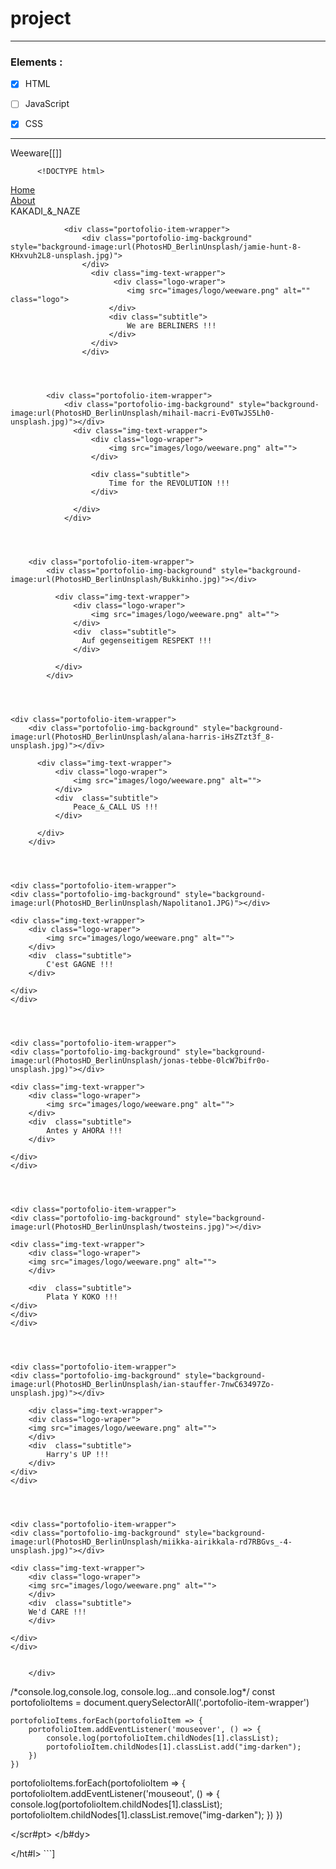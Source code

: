 #  project
---
 
 ### Elements :
 
- [x] HTML 
- [ ] JavaScript 
- [x] CSS

	
---

Weeware[[<Weeware>]]
	
	
	
	
	
	      <!DOCTYPE html>
<html lang="en">
<head>
    <meta charset="utf-8" />
    <meta name="viewport" content="width-device-width, initial-scale=1.0">
    <title>Page Title</title>
    <link rel="stylesheet" href="styles.css">
</head>
<body>
<div class="container">
        <div class="nav-wrapper">
            <div class="left-side">
                <div class="nav-link-wrapper">
                    <a href="index.html">Home</a>
                </div>
                <div class="nav-link-wrapper">
                    <a href="about.html">About</a>
                </div>
            </div>
            <div class="right-side">
                <div class="brand">
                    <div>KAKADI_&_NAZE</div>
            </div>
        </div>
        </div>
        <div class="content-wrapper">
            <div  class="portofolio-items-wrapper">

                <div class="portofolio-item-wrapper">
                    <div class="portofolio-img-background" style="background-image:url(PhotosHD_BerlinUnsplash/jamie-hunt-8-KHxvuh2L8-unsplash.jpg)">
                    </div>
                      <div class="img-text-wrapper">
                           <div class="logo-wraper">
                              <img src="images/logo/weeware.png" alt="" class="logo">
                          </div>
                          <div class="subtitle">
                              We are BERLINERS !!!
                          </div>
                      </div>
                    </div>


            

            <div class="portofolio-item-wrapper">
                <div class="portofolio-img-background" style="background-image:url(PhotosHD_BerlinUnsplash/mihail-macri-Ev0TwJS5Lh0-unsplash.jpg)"></div>
                  <div class="img-text-wrapper">
                      <div class="logo-wraper">
                          <img src="images/logo/weeware.png" alt="">
                      </div>
                      
                      <div class="subtitle">
                          Time for the REVOLUTION !!!
                      </div>

                  </div>
                </div>


        

        <div class="portofolio-item-wrapper">
            <div class="portofolio-img-background" style="background-image:url(PhotosHD_BerlinUnsplash/Bukkinho.jpg)"></div>
            
              <div class="img-text-wrapper">
                  <div class="logo-wraper">
                      <img src="images/logo/weeware.png" alt="">
                  </div>
                  <div  class="subtitle">
                    Auf gegenseitigem RESPEKT !!!
                  </div>

              </div>
            </div>


    

    <div class="portofolio-item-wrapper">
        <div class="portofolio-img-background" style="background-image:url(PhotosHD_BerlinUnsplash/alana-harris-iHsZTzt3f_8-unsplash.jpg)"></div>
        
          <div class="img-text-wrapper">
              <div class="logo-wraper">
                  <img src="images/logo/weeware.png" alt="">
              </div>
              <div  class="subtitle">
                  Peace_&_CALL US !!!
              </div>

          </div>
        </div>




    <div class="portofolio-item-wrapper">
    <div class="portofolio-img-background" style="background-image:url(PhotosHD_BerlinUnsplash/Napolitano1.JPG)"></div>

    <div class="img-text-wrapper">
        <div class="logo-wraper">
            <img src="images/logo/weeware.png" alt="">
        </div>
        <div  class="subtitle">
            C'est GAGNE !!!
        </div>

    </div>
    </div>




    <div class="portofolio-item-wrapper">
    <div class="portofolio-img-background" style="background-image:url(PhotosHD_BerlinUnsplash/jonas-tebbe-0lcW7bifr0o-unsplash.jpg)"></div>

    <div class="img-text-wrapper">
        <div class="logo-wraper">
            <img src="images/logo/weeware.png" alt="">
        </div>
        <div  class="subtitle">
            Antes y AHORA !!!
        </div>

    </div>
    </div>




    <div class="portofolio-item-wrapper">
    <div class="portofolio-img-background" style="background-image:url(PhotosHD_BerlinUnsplash/twosteins.jpg)"></div>

    <div class="img-text-wrapper">
        <div class="logo-wraper">
        <img src="images/logo/weeware.png" alt="">
        </div>

        <div  class="subtitle">
            Plata Y KOKO !!!
    </div>
    </div>
    </div>




    <div class="portofolio-item-wrapper">
    <div class="portofolio-img-background" style="background-image:url(PhotosHD_BerlinUnsplash/ian-stauffer-7nwC63497Zo-unsplash.jpg)"></div>

        <div class="img-text-wrapper">
        <div class="logo-wraper">
        <img src="images/logo/weeware.png" alt="">
        </div>
        <div  class="subtitle">
            Harry's UP !!!
        </div>
    </div>
    </div>




    <div class="portofolio-item-wrapper">
    <div class="portofolio-img-background" style="background-image:url(PhotosHD_BerlinUnsplash/miikka-airikkala-rd7RBGvs_-4-unsplash.jpg)"></div>

    <div class="img-text-wrapper">
        <div class="logo-wraper">
        <img src="images/logo/weeware.png" alt="">
        </div>
        <div  class="subtitle">
        We'd CARE !!!
        </div>

    </div>
    </div>


        </div>
        
    

</div>
</div>
<scr#pt>
    /*console.log,console.log, console.log...and console.log*/
    const portofolioItems = document.querySelectorAll('.portofolio-item-wrapper')

    portofolioItems.forEach(portofolioItem => {
        portofolioItem.addEventListener('mouseover', () => {
            console.log(portofolioItem.childNodes[1].classList);
            portofolioItem.childNodes[1].classList.add("img-darken");
        })
    })

portofolioItems.forEach(portofolioItem => {
            portofolioItem.addEventListener('mouseout', () => {
                console.log(portofolioItem.childNodes[1].classList);
                portofolioItem.childNodes[1].classList.remove("img-darken");
            })
        })

</scr#pt>
</b#dy>


</ht#l>
	```]
	